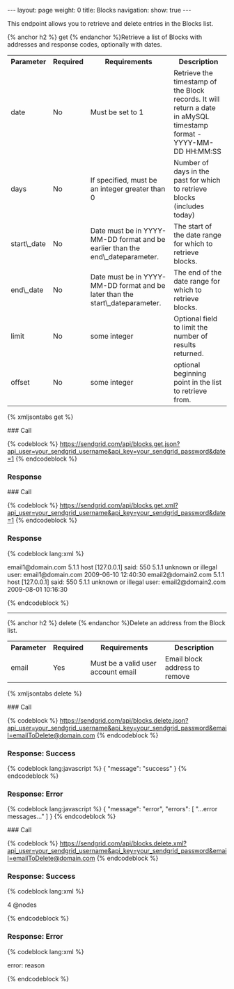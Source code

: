--- layout: page weight: 0 title: Blocks navigation: show: true ---

This endpoint allows you to retrieve and delete entries in the Blocks
list.

{% anchor h2 %} get {% endanchor %}Retrieve a list of Blocks with
addresses and response codes, optionally with dates.

<table class="table table-bordered table-striped">
   <tbody>
      <tr>
         <th>Parameter</th>
         <th>Required</th>
         <th>Requirements</th>
         <th>Description</th>
      </tr>
      <tr>
         <td>date</td>
         <td>No</td>
         <td>Must be set to 1</td>
         <td>Retrieve the timestamp of the Block records. It will return a date in aMySQL timestamp format - YYYY-MM-DD HH:MM:SS</td>
      </tr>
      <tr>
         <td>days</td>
         <td>No</td>
         <td>If specified, must be an integer greater than 0</td>
         <td>Number of days in the past for which to retrieve blocks (includes today)</td>
      </tr>
      <tr>
         <td>start\_date</td>
         <td>No</td>
         <td>Date must be in YYYY-MM-DD format and be earlier than the end\_dateparameter.</td>
         <td>The start of the date range for which to retrieve blocks.</td>
      </tr>
      <tr>
         <td>end\_date</td>
         <td>No</td>
         <td>Date must be in YYYY-MM-DD format and be later than the start\_dateparameter.</td>
         <td>The end of the date range for which to retrieve blocks.</td>
      </tr>
      <tr>
         <td>limit</td>
         <td>No</td>
         <td>some integer</td>
         <td>Optional field to limit the number of results returned.</td>
      </tr>
      <tr>
         <td>offset</td>
         <td>No</td>
         <td>some integer</td>
         <td>optional beginning point in the list to retrieve from.</td>
      </tr>
   </tbody>
</table>

{% xmljsontabs get %}

<div class="tab-content">
<div class="tab-pane active" id="get-json">
### Call

{% codeblock %}
https://sendgrid.com/api/blocks.get.json?api_user=your_sendgrid_username&api_key=your_sendgrid_password&date=1
{% endcodeblock %}

### Response



</div>
<div class="tab-pane" id="get-xml">
### Call

{% codeblock %}
https://sendgrid.com/api/blocks.get.xml?api_user=your_sendgrid_username&api_key=your_sendgrid_password&date=1
{% endcodeblock %}

### Response

{% codeblock lang:xml %}
<?xml version="1.0" encoding="ISO-8859-1"?>

<blocks>
   <block>
      <email>email1@domain.com</email>
      <status>5.1.1</status>
      <reason>host [127.0.0.1] said: 550 5.1.1 unknown or illegal user:
email1@domain.com</reason>
      <created>2009-06-10 12:40:30</created>
   </block>
   <block>
      <email>email2@domain2.com</email>
      <status>5.1.1</status>
      <reason>host [127.0.0.1] said: 550 5.1.1 unknown
or illegal user: email2@domain2.com</reason>
      <created>2009-08-01
10:16:30</created>
   </block>
</blocks>

{% endcodeblock %}

</div>
</div>

* * * * *

{% anchor h2 %} delete {% endanchor %}Delete an address from the Block
list.

<table class="table table-bordered table-striped">
   <tbody>
      <tr>
         <th>Parameter</th>
         <th>Required</th>
         <th>Requirements</th>
         <th>Description</th>
      </tr>
      <tr>
         <td>email</td>
         <td>Yes</td>
         <td>Must be a valid user account email</td>
         <td>Email block address to remove</td>
      </tr>
   </tbody>
</table>

{% xmljsontabs delete %}

<div class="tab-content">
<div class="tab-pane active" id="delete-json">
### Call

{% codeblock %}
https://sendgrid.com/api/blocks.delete.json?api_user=your_sendgrid_username&api_key=your_sendgrid_password&email=emailToDelete@domain.com
{% endcodeblock %}

### Response: Success

{% codeblock lang:javascript %}
{
  "message": "success"
}
{% endcodeblock %}

### Response: Error

{% codeblock lang:javascript %}
{
  "message": "error",
  "errors": [
    "...error messages..."
  ]
}
{% endcodeblock %}

</div>
<div class="tab-pane" id="delete-xml">
### Call

{% codeblock %}
https://sendgrid.com/api/blocks.delete.xml?api_user=your_sendgrid_username&api_key=your_sendgrid_password&email=emailToDelete@domain.com
{% endcodeblock %}

### Response: Success

{% codeblock lang:xml %}
<?xml version="1.0" encoding="ISO-8859-1"?>

<result>
   <count>4</count>
   @nodes
</result>

{% endcodeblock %}

### Response: Error

{% codeblock lang:xml %}
<?xml version="1.0" encoding="ISO-8859-1"?>

<result>
   <message>error: reason</message>
</result>

{% endcodeblock %}

</div>
</div>

